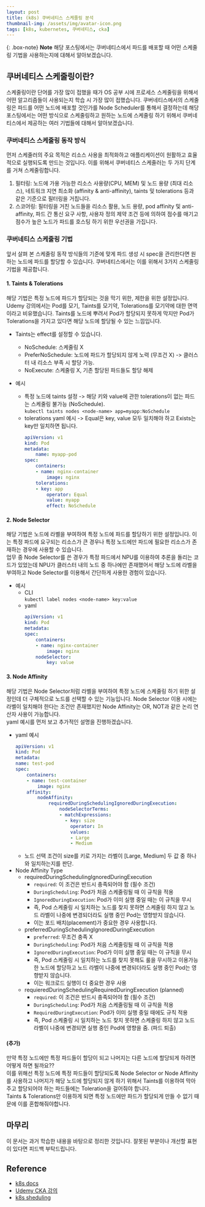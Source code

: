 ```yaml
---
layout: post
title: (k8s) 쿠버네티스 스케줄링 분석
thumbnail-img: /assets/img/avatar-icon.png
tags: [k8s, kubernetes, 쿠버네티스, cka]
---
```


{: .box-note}
**Note**
해당 포스팅에서는 쿠버네티스에서 파드를 배포할 때 어떤 스케줄링 기법을 사용하는지에 대해서 알아보겠습니다.

## 쿠버네티스 스케줄링이란?
스케줄링이란 단어를 가장 많이 접했을 때가 OS 공부 시에 프로세스 스케줄링을 위해서 어떤 알고리즘들이 사용되는지 학습 시 가장 많이 접했습니다.
쿠버네티스에서의 스케줄링은 파드를 어떤 노드에 배포할 것인가를 Node Scheduler를 통해서 결정하는데 해당 포스팅에서는 어떤 방식으로 스케줄링하고 원하는 노드에 스케줄링 하기 위해서 쿠버네티스에서 제공하는 여러 기법들에 대해서 알아보겠습니다.
  
### 쿠버네티스 스케줄링 동작 방식
먼저 스케줄러의 주요 목적은 리소스 사용을 최적화하고 애플리케이션이 원활하고 효율적으로 실행되도록 만드는 것입니다. 이를 위해서 쿠버네티스 스케줄러는 두 가지 단계를 거쳐 스케줄링합니다.  
1. 필터링: 노드에 가용 가능한 리소스 사용량(CPU, MEM) 및 노드 용량 (최대 리소스), 네트워크 지연 최소화 (affinity & anti-affinity), taints 및 tolerations 등과 같은 기준으로 필터링을 거칩니다.
2. 스코어링: 필터링을 거친 노드들을 리소스 활용, 노드 용량, pod affinity 및 anti-affinity, 파드 간 통신 요구 사항, 사용자 정의 제약 조건 등에 의하여 점수를 매기고 점수가 높은 노드가 파드를 호스팅 하기 위한 우선권을 가집니다.  

### 쿠버네티스 스케줄링 기법
앞서 살펴 본 스케줄링 동작 방식들의 기준에 맞게 파드 생성 시 spec을 관리한다면 원하는 노드에 파드를 할당할 수 있습니다. 쿠버네티스에서는 이를 위해서 3가지 스케줄링 기법을 제공합니다.
#### 1. Taints & Tolerations
해당 기법은 특정 노드에 파드가 할당되는 것을 막기 위한, 제한을 위한 설정입니다. Udemy 강의에서는 Pod를 모기, Taints를 모기약, Tolerations를 모기약에 대한 면역이라고 비유했습니다. Taints를 노드에 뿌려서 Pod가 할당되지 못하게 막지만 Pod가 Tolerations을 가지고 있다면 해당 노드에 할당될 수 있는 느낌입니다.  
- Taints는 effect를 설정할 수 있습니다.
	- NoSchedule: 스케줄링 X
	- PreferNoSchedule: 노드에 파드가 할당되지 않게 노력 (무조건 X) -> 클러스터 내 리소스 부족 시 할당 가능. 
	- NoExecute: 스케줄링 X, 기존 할당된 파드들도 할당 해제  

- 예시  
	- 특정 노드에 taints 설정 -> 해당 키와 value에 관한 tolerations이 없는 파드는 스케줄링 불가능 (NoSchedule).  
		```kubectl taints nodes <node-name> app=myapp:NoSchedule```  
	- tolerations yaml 예시 -> Equal은 key, value 모두 일치해야 하고 Exists는 key만 일치하면 됩니다.  
		```yaml  
		apiVersion: v1
		kind: Pod
		metadata:
			name: myapp-pod
		spec:
			containers:
			- name: nginx-container
				image: nginx
			tolerations:
			- key: app
				operator: Equal
				value: myapp
				effect: NoSchedule
		```
  
  
#### 2. Node Selector
해당 기법은 노드에 라벨을 부여하여 특정 노드에 파드를 할당하기 위한 설정입니다. 이는 특정 파드에 요구되는 리소스가 큰 경우나 특정 노드에만 파드에 필요한 리소스가 존재하는 경우에 사용할 수 있습니다.  
업무 중 Node Selector를 쓴 경우가 특정 파드에서 NPU를 이용하여 추론을 돌리는 코드가 있었는데 NPU가 클러스터 내의 노드 중 하나에만 존재했어서 해당 노드에 라벨을 부여하고 Node Selector를 이용해서 간단하게 사용한 경험이 있습니다.  
- 예시  
	- CLI  
		```kubectl label nodes <node-name> key:value```
	- yaml
		```yaml
		apiVersion: v1
		kind: Pod
		metadata:
		spec:
			containers:
			- name: nginx-container
				image: nginx
			nodeSelector:
				key: value 
		```  

#### 3. Node Affinity
해당 기법은 Node Selector처럼 라벨을 부여하여 특정 노드에 스케줄링 하기 위한 설정인데 더 구체적으로 노드를 선택할 수 있는 기능입니다. Node Selector 이용 시에는 라벨이 일치해야 한다는 조건만 존재했지만 Node Affinity는 OR, NOT과 같은 논리 연산자 사용이 가능합니다.  
yaml 예시를 먼저 보고 추가적인 설명을 진행하겠습니다.
- yaml 예시  
	```yaml
	apiVersion: v1
	kind: Pod
	metadata:
	name: test-pod
	spec:
		containers:
		- name: test-container
			image: nginx
		affinity:
			nodeAffinity:
				requiredDuringSchedulingIgnoredDuringExecution:
					nodeSelectorTerms:
					- matchExpressions:
					  - key: size
					  	operator: In
					  	values:
					  	- Large
					  	- Medium
	```
	- 노드 선택 조건이 size를 키로 가지는 라벨이 [Large, Medium] 두 값 중 하나와 일치하는지를 판단.  
- Node Affinity Type
    - requiredDuringSchedulingIgnoredDuringExecution
		- ```required```: 이 조건은 반드시 충족되어야 함 (필수 조건)
		- ```DuringScheduling```: Pod가 처음 스케줄링될 때 이 규칙을 적용
		- ```IgnoredDuringExecution```: Pod가 이미 실행 중일 때는 이 규칙을 무시
		- 즉, Pod 스케줄링 시 일치하는 노드를 찾지 못하면 스케줄링 하지 않고 노드 라벨이 나중에 변경되더라도 실행 중인 Pod는 영향받지 않습니다.
        - 이는 포드 배치(placement)가 중요한 경우 사용합니다.
    - preferredDuringSchedulingIgnoredDuringExecution
		- ```preferred```: 무조건 충족 X
		- ```DuringScheduling```: Pod가 처음 스케줄링될 때 이 규칙을 적용
		- ```IgnoredDuringExecution```: Pod가 이미 실행 중일 때는 이 규칙을 무시
		- 즉, Pod 스케줄링 시 일치하는 노드를 찾지 못해도 룰을 무시하고 이용가능한 노드에 할당하고 노드 라벨이 나중에 변경되더라도 실행 중인 Pod는 영향받지 않습니다.
        - 이는 워크로드 실행이 더 중요한 경우 사용
    - requieredDuringSchedulingRequiredDuringExecution (planned)
		- ```required```: 이 조건은 반드시 충족되어야 함 (필수 조건)
		- ```DuringScheduling```: Pod가 처음 스케줄링될 때 이 규칙을 적용
		- ```RequiredDuringExecution```: Pod가 이미 실행 중일 때에도 규칙 적용
        - 즉, Pod 스케줄링 시 일치하는 노드 찾지 못하면 스케줄링 하지 않고 노드 라벨이 나중에 변경되면 실행 중인 Pod에 영향을 줌. (파드 퇴출)   
 
#### (추가)
만약 특정 노드에만 특정 파드들이 할당이 되고 나머지는 다른 노드에 할당되게 하려면 어떻게 하면 될까요??  
이를 위해선 특정 노드에 특정 파드들이 할당되도록 Node Selector or Node Affinity를 사용하고 나머지가 해당 노드에 할당되지 않게 하기 위해서 Taints를 이용하여 막아주고 할당되어야 하는 파드들에는 Toleration을 걸어줘야 합니다.  
Taints & Tolerations만 이용하게 되면 특정 노드에만 파드가 할당되게 만들 수 없기 때문에 이를 혼합해줘야합니다.

## 마무리
이 문서는 과거 학습한 내용을 바탕으로 정리한 것입니다. 잘못된 부분이나 개선할 표현이 있다면 피드백 부탁드립니다.

## Reference
- [k8s docs](https://kubernetes.io/ko/docs)
- [Udemy CKA 강의](https://www.udemy.com/course/certified-kubernetes-administrator-with-practice-tests/?srsltid=AfmBOoqnCrbfruYv66Esw2aE0Gqa7F8slLiwiY8ImTcR6el4vZptiHq-)
- [k8s sheduling](https://romanglushach.medium.com/kubernetes-scheduling-understanding-the-math-behind-the-magic-2305b57d45b1)
